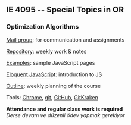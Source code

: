 ﻿## IE 4095 -- Special Topics in OR 

### Optimization Algorithms

[Mail group](https://groups.google.com/forum/#!forum/opt-alg/join): for communication and assignments

[Repository](https://github.com/maeyler/opt/): weekly work & notes

[Examples](https://maeyler.github.io/JS/): sample JavaScript pages

[Eloquent JavaScript](http://eloquentjavascript.net/): introduction to JS

[Outline](Course_outline.md): weekly planning of the course

Tools: [Chrome](https://wikiwand.com/en/Google_Chrome), [git](https://wikiwand.com/en/Git), [GitHub](https://github.com/), [GitKraken](https://gitkraken.com/)


**Attendance and regular class work is required** <br>
_Derse devam ve düzenli ödev yapmak gerekiyor_

